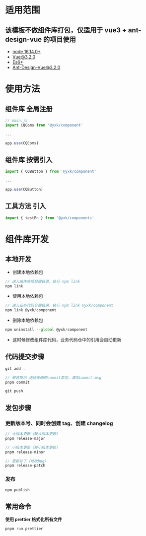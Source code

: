 # 适用范围

## 该模板不做组件库打包，仅适用于 vue3 + ant-design-vue 的项目使用

- [node 16.14.0+](http://nodejs.org/)
- [Vue@3.2.0](https://cn.vuejs.org/guide/introduction.html)
- [Es6+](https://es6.ruanyifeng.com/)
- [Ant-Design-Vue@3.2.0](https://2x.antdv.com/docs/vue/introduce-cn/)

# 使用方法

## **组件库** 全局注册

```javascript
// main.js
import CQComs from '@yxk/component'

...

app.use(CQComs)
```

## **组件库** 按需引入

```javascript
import { CQButton } from '@yxk/component'

...

app.use(CQButton)
```

## **工具方法** 引入

```javascript
import { testFn } from '@yxk/components'
```

# 组件库开发

## 本地开发

- 创建本地依赖包

```javascript
// 进入组件库项目根目录，执行 npm link
npm link
```

- 使用本地依赖包

```javascript
// 进入业务代码仓根目录，执行 npm link @yxk/component
npm link @yxk/component
```

- 删除本地依赖包

```javascript
npm uninstall --global @yxk/component
```

- 这时候修改组件库代码，业务代码仓中的引用会自动更新

## 代码提交步骤

```javascript
git add .

// 安装提示 选择正确的commit类型，填写commit-msg
pnpm commit

git push
```

## 发包步骤

### **更新版本号、同时会创建 tag、创建 changelog**

```javascript
// 大版本更新（较大版本更新）
pnpm release-major

// 小版本更新（较小版本更新）
pnpm release-minor

// 更新补丁（修改bug）
pnpm release-patch
```

### **发布**

```javascript
npm publish
```

## 常用命令

**使用 prettier 格式化所有文件**

```
pnpm run prettier
```
